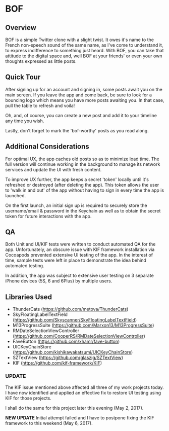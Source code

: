 # BOF

## Overview
BOF is a simple Twitter clone with a slight twist. It owes it's name to the French non-speech sound of the same name, as I've come to understand it, to express indifference to something just heard. With BOF, you can take that attitude to the digital space and, well BOF at your friends' or even your own thoughts expressed as little posts.

## Quick Tour
After signing up for an account and signing in, some posts await you on the main screen. If you leave the app and come back, be sure to look for a bouncing logo which means you have more posts awaiting you. In that case, pull the table to refresh and voila!

Oh, and, of course, you can create a new post and add it to your timeline any time you wish.

Lastly, don't forget to mark the 'bof-worthy' posts as you read along.

## Additional Considerations
For optimal UX, the app caches old posts so as to minimize load time. The full version will continue working in the background to manage its network services and update the UI with fresh content.

To improve UX further, the app keeps a secret 'token' locally until it's refreshed or destroyed (after deleting the app). This token allows the user to 'walk in and out' of the app without having to sign in every time the app is launched.

On the first launch, an initial sign up is required to securely store the username/email & password in the Keychain as well as to obtain the secret token for future interactions with the app.

## QA
Both Unit and UI/KIF tests were written to conduct automated QA for the app. Unfortunately, an obscure issue with KIF framework installation via Cocoapods prevented extensive UI testing of the app. In the interest of time, sample tests were left in place to demonstrate the idea behind automated testing.

In addition, the app was subject to extensive user testing on 3 separate iPhone devices (5S, 6 and 6Plus) by multiple users.

## Libraries Used
* ThunderCats (https://github.com/metova/ThunderCats)
* SkyFloatingLabelTextField (https://github.com/Skyscanner/SkyFloatingLabelTextField)
* M13ProgressSuite (https://github.com/Marxon13/M13ProgressSuite)
* RMDateSelectionViewController (https://github.com/CooperRS/RMDateSelectionViewController)
* FaveButton (https://github.com/xhamr/fave-button)
* UICKeyChainStore (https://github.com/kishikawakatsumi/UICKeyChainStore)
* SZTextView (https://github.com/glaszig/SZTextView)
* KIF (https://github.com/kif-framework/KIF)


### UPDATE
The KIF issue mentioned above affected all three of my work projects today. I have now identified and applied an effective fix to restore UI testing using KIF for those projects.

I shall do the same for this project later this evening (May 2, 2017).

**NEW UPDATE**
Initial attempt failed and I have to postpone fixing the KIF framework to this weekend (May 6, 2017).

